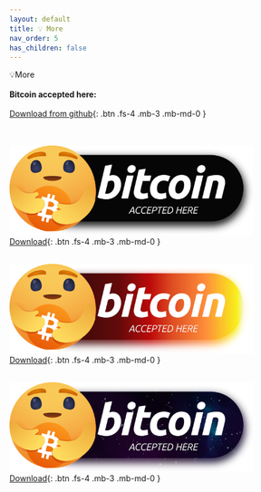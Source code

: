 ```yaml
---
layout: default
title: 💡 More
nav_order: 5
has_children: false
---
```


<span class="fs-8">💡More</span><br>
<br>
**Bitcoin accepted here:**<br>
<br>
[Download from github](https://github.com/bitpaint/logos){: .btn .fs-4 .mb-3 .mb-md-0 } <br> <br>
<br>

<img src="https://raw.githubusercontent.com/bitpaint/logos/main/img/bitcoin_accepted_here/Bitcoin_accepted_here_black.png" height="auto" width="430" style="border-radius:0%"><br>
[Download](https://raw.githubusercontent.com/bitpaint/logos/main/img/bitcoin_accepted_here/Bitcoin_accepted_here_black.png){: .btn .fs-4 .mb-3 .mb-md-0 } <br> <br>

<img src="https://raw.githubusercontent.com/bitpaint/logos/main/img/bitcoin_accepted_here/Bitcoin_accepted_here_fire.png" height="auto" width="430" style="border-radius:0%"><br>
[Download](https://raw.githubusercontent.com/bitpaint/logos/main/img/bitcoin_accepted_here/Bitcoin_accepted_here_fire.png){: .btn .fs-4 .mb-3 .mb-md-0 } <br> <br>

<img src="https://raw.githubusercontent.com/bitpaint/logos/main/img/bitcoin_accepted_here/Bitcoin_accepted_here_galaxy.png" height="auto" width="430" style="border-radius:0%"><br>
[Download](https://raw.githubusercontent.com/bitpaint/logos/main/img/bitcoin_accepted_here/Bitcoin_accepted_here_galaxy.png){: .btn .fs-4 .mb-3 .mb-md-0 } <br> <br>
